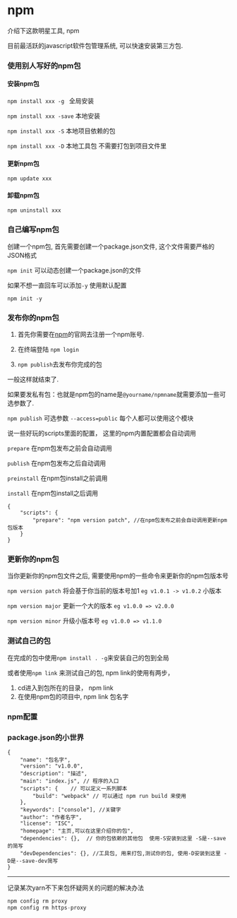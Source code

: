 # npm

介绍下这款明星工具, npm

目前最活跃的javascript软件包管理系统, 可以快速安装第三方包.

### 使用别人写好的npm包

#### 安装npm包

`npm install xxx -g ` 全局安装

`npm install xxx -save` 本地安装

`npm install xxx -S`   本地项目依赖的包

`npm install xxx -D`  本地工具包 不需要打包到项目文件里

#### 更新npm包

`npm update xxx`

#### 卸载npm包

`npm uninstall xxx`

### 自己编写npm包

创建一个npm包, 首先需要创建一个package.json文件, 这个文件需要严格的JSON格式

`npm init` 可以动态创建一个package.json的文件

如果不想一直回车可以添加`-y` 使用默认配置

`npm init -y`



### 发布你的npm包

1. 首先你需要在[npm](https://www.npmjs.com.cn/)的官网去注册一个npm账号.

2. 在终端登陆 `npm login`

3. `npm publish`去发布你完成的包

一般这样就结束了.

如果要发私有包：也就是npm包的name是`@yourname/npmname`就需要添加一些可选参数了.

`npm publish` 可选参数 `--access=public` 每个人都可以使用这个模块

说一些好玩的scripts里面的配置， 这里的npm内置配置都会自动调用

`prepare` 在npm包发布之前会自动调用

`publish` 在npm包发布之后自动调用

`preinstall` 在npm包install之前调用

`install` 在npm包install之后调用

```
{
	"scripts": {
        "prepare": "npm version patch", //在npm包发布之前会自动调用更新npm包版本
	}
}
```

### 更新你的npm包

当你更新你的npm包文件之后, 需要使用npm的一些命令来更新你的npm包版本号

`npm version patch` 将会基于你当前的版本号加1  `eg v1.0.1 -> v1.0.2` 小版本

`npm version major` 更新一个大的版本 `eg v1.0.0 => v2.0.0`

`npm version minor` 升级小版本号 `eg v1.0.0 => v1.1.0`



### 测试自己的包

在完成的包中使用`npm install . -g`来安装自己的包到全局

或者使用`npm link` 来测试自己的包, npm link的使用有两步，

1. cd进入到包所在的目录， npm link
2. 在使用npm包的项目中, npm link 包名字

### npm配置





### package.json的小世界

```
{
    "name": "包名字",
    "version": "v1.0.0",
    "description": "描述",
    "main": "index.js", // 程序的入口
    "scripts": {    // 可以定义一系列脚本
        "build": "webpack" // 可以通过 npm run build 来使用
    },
    "keywords": ["console"], //关键字
    "author": "作者名字",
    "license": "ISC",
    "homepage": "主页,可以在这里介绍你的包",
    "dependencies": {},  // 你的包依赖的其他包  使用-S安装到这里 -S是--save的简写
    "devDependencies": {}, //工具包, 用来打包,测试你的包, 使用-D安装到这里 -D是--save-dev简写
}
```



---

记录某次yarn不下来包怀疑网关的问题的解决办法

```javascript
npm config rm proxy
npm config rm https-proxy
```

